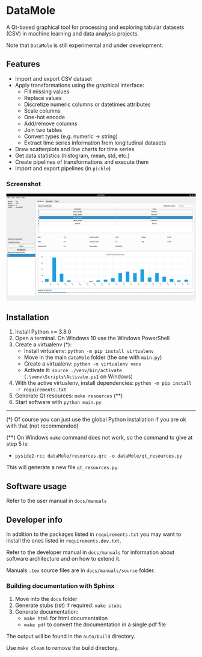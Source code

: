 # DataMole

A Qt-based graphical tool for processing and exploring tabular datasets (CSV) in machine learning and
 data analysis projects.
 
Note that `DataMole` is still experimental and under development.

## Features
- Import and export CSV dataset
- Apply transformations using the graphical interface:
    - Fill missing values
    - Replace values
    - Discretize numeric columns or datetimes attributes
    - Scale columns
    - One-hot encode
    - Add/remove columns
    - Join two tables
    - Convert types (e.g. numeric -> string)
    - Extract time series information from longitudinal datasets
- Draw scatterplots and line charts for time series
- Get data statistics (histogram, mean, std, etc.)
- Create pipelines of transformations and execute them
- Import and export pipelines (in `pickle`)

### Screenshot
![DataMole main window](docs/manuals/source/images/main-screenshot.png)

## Installation

1. Install Python >= 3.8.0
2. Open a terminal. On Windows 10 use the Windows PowerShell
3. Create a virtualenv (*):
    - Install virtualenv: `python -m pip install virtualenv`
    - Move in the main `dataMole` folder (the one with `main.py`)
    - Create a virtualenv: `python -m virtualenv venv`
    - Activate it: `source ./venv/bin/activate` (`.\venv\Scripts\Activate.ps1` on Windows)
4. With the active virtualenv, install dependencies: `python -m pip install -r requirements.txt`
5. Generate Qt resources: `make resources` (**)
6. Start software with `python main.py`

<hr/>
(*) Of course you can just use the global Python installation if you are ok with that (not recommended)

(**) On Windows `make` command does not work, so the command to give at step 5 is: 

- `pyside2-rcc dataMole/resources.qrc -o dataMole/qt_resources.py`

This will generate a new file `qt_resources.py`.

## Software usage
Refer to the user manual in `docs/manuals`

## Developer info
In addition to the packages listed in `requirements.txt` you may want to install the ones 
listed in `requirements.dev.txt`.

Refer to the developer manual in `docs/manuals` for information about software architecture and
 on how to extend it.
 
Manuals `.tex` source files are in `docs/manuals/source` folder.

### Building documentation with Sphinx

1. Move into the `docs` folder
2. Generate stubs (rst) if required: `make stubs`
3. Generate documentation:
    - `make html` for html documentation
    - `make pdf` to convert the documentation in a single pdf file

The output will be found in the `auto/build` directory.

Use `make clean` to remove the build directory.